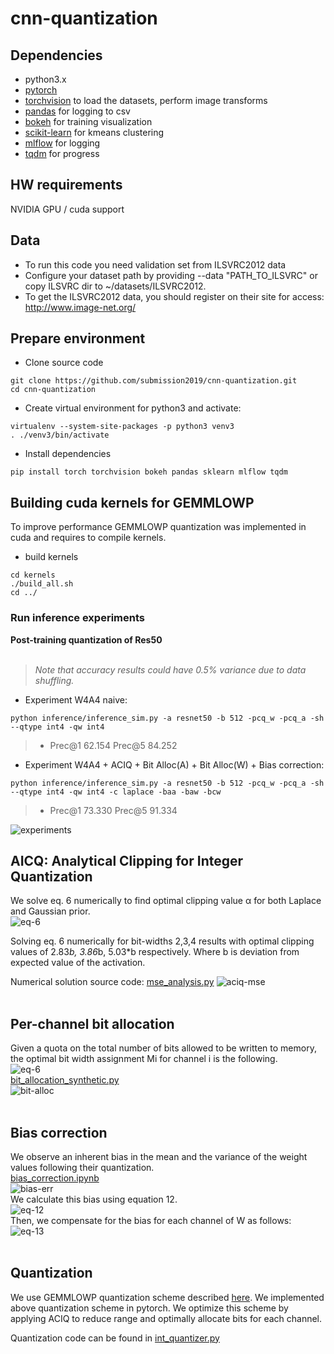 # cnn-quantization

## Dependencies
- python3.x
- [pytorch](<http://www.pytorch.org>)
- [torchvision](<https://github.com/pytorch/vision>) to load the datasets, perform image transforms
- [pandas](<http://pandas.pydata.org/>) for logging to csv
- [bokeh](<http://bokeh.pydata.org>) for training visualization
- [scikit-learn](https://scikit-learn.org) for kmeans clustering
- [mlflow](https://mlflow.org/) for logging
- [tqdm](https://tqdm.github.io/) for progress


## HW requirements
NVIDIA GPU / cuda support

## Data
- To run this code you need validation set from ILSVRC2012 data
- Configure your dataset path by providing --data "PATH_TO_ILSVRC" or copy ILSVRC dir to ~/datasets/ILSVRC2012.
- To get the ILSVRC2012 data, you should register on their site for access: <http://www.image-net.org/>

## Prepare environment
- Clone source code
```
git clone https://github.com/submission2019/cnn-quantization.git
cd cnn-quantization
```
- Create virtual environment for python3 and activate:
```
virtualenv --system-site-packages -p python3 venv3
. ./venv3/bin/activate
```
- Install dependencies
```
pip install torch torchvision bokeh pandas sklearn mlflow tqdm
```

## Building cuda kernels for GEMMLOWP
To improve performance GEMMLOWP quantization was implemented in cuda and requires to compile kernels.
- build kernels
```
cd kernels
./build_all.sh
cd ../
```

### Run inference experiments
**Post-training quantization of Res50**<br/><br/>
>*Note that accuracy results could have 0.5% variance due to data shuffling.*

- Experiment W4A4 naive:
```
python inference/inference_sim.py -a resnet50 -b 512 -pcq_w -pcq_a -sh --qtype int4 -qw int4
```
>* Prec@1 62.154 Prec@5 84.252

- Experiment W4A4 + ACIQ + Bit Alloc(A) + Bit Alloc(W) + Bias correction:
```
python inference/inference_sim.py -a resnet50 -b 512 -pcq_w -pcq_a -sh --qtype int4 -qw int4 -c laplace -baa -baw -bcw
```
>* Prec@1 73.330 Prec@5 91.334

![experiments](fig/experiments.png)
<br/>

## AICQ: Analytical Clipping for Integer Quantization

We solve eq. 6 numerically to find optimal clipping value &alpha; for both Laplace and Gaussian prior.<br/>
![eq-6](fig/opt_clipping-eq-6.png)

Solving eq. 6 numerically for bit-widths 2,3,4 results with optimal clipping values of 2.83*b, 3.86*b, 5.03*b respectively. Where b is deviation from expected value of the activation.

Numerical solution source code:
[mse_analysis.py](mse_analysis.py)
![aciq-mse](fig/aciq-mse.png)<br/>
<br/>

## Per-channel bit allocation

Given a quota on the total number of bits allowed to be written to memory, the optimal bit width assignment Mi for channel i is the following.<br/>
![eq-6](fig/bit_alloc-eq-11.png)<br/>
[bit_allocation_synthetic.py](bit_allocation_synthetic.py)<br/>
![bit-alloc](fig/bit-alloc-mse.png)<br/>
<br/>

## Bias correction
We observe an inherent bias in the mean and the variance of the weight values following their quantization.<br/>
[bias_correction.ipynb](bias_correction.ipynb)<br/>
![bias-err](fig/resnet101_bias_err.png)<br/>
We calculate this bias using equation 12.<br/>
![eq-12](fig/bias-corr-eq-12.png)<br/>
Then, we compensate for the bias for each channel of W as follows:<br/>
![eq-13](fig/bias-corr-eq-13.png)<br/>
<br/>


## Quantization
We use GEMMLOWP quantization scheme described [here](https://github.com/google/gemmlowp/blob/master/doc/quantization.md).
We implemented above quantization scheme in pytorch. We optimize this scheme by applying ACIQ to reduce range and optimally allocate bits for each channel.

Quantization code can be found in [int_quantizer.py](pytorch_quantizer/quantization/qtypes/int_quantizer.py)
<br/>
